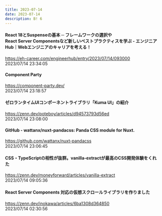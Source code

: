 ```yaml
---
title: 2023-07-14
date: 2023-07-14
description: B! 6
---
```


#### React 18とSuspenseの基本 ─ フレームワークの選択やReact Server Componentsなど新しいベストプラクティスを学ぶ - エンジニアHub｜Webエンジニアのキャリアを考える！
https://eh-career.com/engineerhub/entry/2023/07/14/093000<br>
2023/07/14 23:34:05<br>


#### Component Party
https://component-party.dev/<br>
2023/07/14 23:18:57<br>


#### ゼロランタイムUIコンポーネントライブラリ「Kuma UI」の紹介
https://zenn.dev/poteboy/articles/d94573793d56ed<br>
2023/07/14 23:08:00<br>


#### GitHub - wattanx/nuxt-pandacss: Panda CSS module for Nuxt.
https://github.com/wattanx/nuxt-pandacss<br>
2023/07/14 23:06:45<br>


#### CSS・TypeScriptの相性が抜群。vanilla-extractが最高のCSS開発体験をくれた
https://zenn.dev/moneyforward/articles/vanilla-extract<br>
2023/07/14 09:05:36<br>


#### React Server Components 対応の仮想スクロールライブラリを作りました
https://zenn.dev/inokawa/articles/6ba1308d364850<br>
2023/07/14 02:30:56<br>


